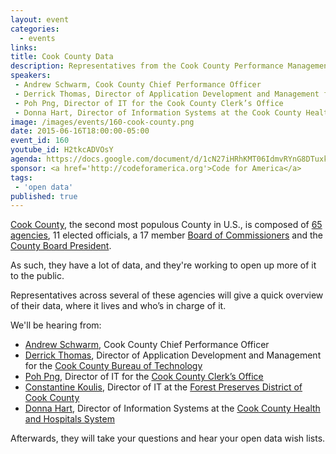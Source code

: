 ```yaml
---
layout: event
categories: 
  - events
links:
title: Cook County Data
description: Representatives from the Cook County Performance Management Office, Bureau of Technology, County Clerk, Health and Hospitals System, Sheriff’s Office and other Cook County IT Departments will take your questions and hear your open data wish lists. 
speakers:
 - Andrew Schwarm, Cook County Chief Performance Officer 
 - Derrick Thomas, Director of Application Development and Management for the Cook County Bureau of Technology
 - Poh Png, Director of IT for the Cook County Clerk’s Office
 - Donna Hart, Director of Information Systems at the Cook County Health and Hospitals System
image: /images/events/160-cook-county.png
date: 2015-06-16T18:00:00-05:00
event_id: 160
youtube_id: H2tkcADVOsY
agenda: https://docs.google.com/document/d/1cN27iHRhKMT06IdmvRYnG8DTuxkyaBktIz-x5hytZ8g/edit#
sponsor: <a href='http://codeforamerica.org'>Code for America</a>
tags: 
 - 'open data'
published: true
---
```


[Cook County](http://en.wikipedia.org/wiki/Government_of_Cook_County,_Illinois), the second most populous County in U.S., is composed of [65 agencies](http://www.cookcountyil.gov/agencies/), 11 elected officials, a 17 member [Board of Commissioners](http://www.cookcountyil.gov/board-of-commissioners/) and the [County Board President](http://www.cookcountyil.gov/office-of-the-president/). 

As such, they have a lot of data, and they're working to open up more of it to the public.

Representatives across several of these agencies will give a quick overview of their data, where it lives and who’s in charge of it.

We'll be hearing from:

 - [Andrew Schwarm](https://www.linkedin.com/pub/andy-schwarm/11/35a/1a5), Cook County Chief Performance Officer 
 - [Derrick Thomas](https://www.linkedin.com/pub/derrick-thomas/33/508/60b), Director of Application Development and Management for the [Cook County Bureau of Technology](http://www.cookcountyil.gov/bureau-of-technology/)
 - [Poh Png](https://www.linkedin.com/pub/poh-png/0/b84/70a), Director of IT for the [Cook County Clerk’s Office](http://www.cookcountyclerk.com)
 - [Constantine Koulis](https://www.linkedin.com/in/kouliscon), Director of IT at the [Forest Preserves District of Cook County](http://fpdcc.com/)
 - [Donna Hart](https://www.linkedin.com/pub/donna-hart/10/26b/76a), Director of Information Systems at the [Cook County Health and Hospitals System](http://www.cookcountyhhs.org/)

Afterwards, they will take your questions and hear your open data wish lists.